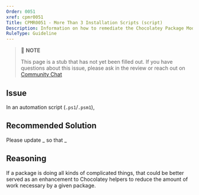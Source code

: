 ```yaml
---
Order: 0051
xref: cpmr0051
Title: CPMR0051 - More Than 3 Installation Scripts (script)
Description: Information on how to remediate the Chocolatey Package Moderation Rule 0051
RuleType: Guideline
---
```


<?! Include "../../../../../shared/package-validator-rule-guideline.txt" /?>

> :memo: **NOTE**
>
> This page is a stub that has not yet been filled out. If you have questions about this issue, please ask in the review or reach out on [Community Chat](https://ch0.co/community)

## Issue

In an automation script (`.ps1`/`.psm1`),

## Recommended Solution

Please update _ so that _

## Reasoning

If a package is doing all kinds of complicated things, that could be better served as an enhancement to Chocolatey helpers to reduce the amount of work necessary by a given package.
